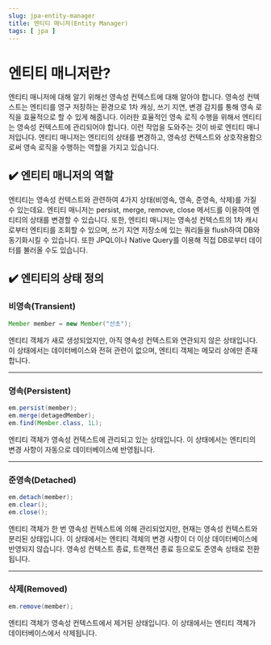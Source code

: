 ```yaml
---
slug: jpa-entity-manager
title: 엔티티 매니저(Entity Manager)
tags: [ jpa ]
---
```


# 엔티티 매니저란?
엔티티 매니저에 대해 알기 위해선 영속성 컨텍스트에 대해 알아야 합니다.
영속성 컨텍스트는 엔티티를 영구 저장하는 환경으로 1차 캐싱, 쓰기 지연, 변경 감지를 통해 영속 로직을 효율적으로 할 수 있게 해줍니다.
이러한 효율적인 영속 로직 수행을 위해서 엔티티는 영속성 컨텍스트에 관리되어야 합니다. 이런 작업을 도와주는 것이 바로 엔티티 매니저입니다.
엔티티 매니저는 엔티티의 상태를 변경하고, 영속성 컨텍스트와 상호작용함으로써 영속 로직을 수행하는 역할을 가지고 있습니다.

## ✔️ 엔티티 매니저의 역할
엔티티는 영속성 컨텍스트와 관련하여 4가지 상태(비영속, 영속, 준영속, 삭제)를 가질 수 있는데요.
엔티티 매니저는 persist, merge, remove, close 메서드를 이용하여 엔티티의 상태를 변경할 수 있습니다.
또한, 엔티티 매니저는 영속성 컨텍스트의 1차 캐시로부터 엔티티를 조회할 수 있으며, 쓰기 지연 저장소에 있는 쿼리들을 flush하여 DB와 동기화시킬 수 있습니다.
또한 JPQL이나 Native Query를 이용해 직접 DB로부터 데이터를 불러올 수도 있습니다.

## ✔️ 엔티티의 상태 정의

### 비영속(Transient)
```java
Member member = new Member("산초");
```
엔티티 객체가 새로 생성되었지만, 아직 영속성 컨텍스트와 연관되지 않은 상태입니다. 이 상태에서는 데이터베이스와 전혀 관련이 없으며, 엔티티 객체는 메모리 상에만 존재합니다.

---

### 영속(Persistent)
```java
em.persist(member);
em.merge(detagedMember);
em.find(Member.class, 1L);
```
엔티티 객체가 영속성 컨텍스트에 관리되고 있는 상태입니다. 이 상태에서는 엔티티의 변경 사항이 자동으로 데이터베이스에 반영됩니다.

---

### 준영속(Detached)
```java
em.detach(member);
em.clear();
em.close();
```
엔티티 객체가 한 번 영속성 컨텍스트에 의해 관리되었지만, 현재는 영속성 컨텍스트와 분리된 상태입니다. 이 상태에서는 엔티티 객체의 변경 사항이 더 이상 데이터베이스에 반영되지
않습니다. 영속성 컨텍스트 종료, 트랜잭션 종료 등으로도 준영속 상태로 전환됩니다.

---

### 삭제(Removed)
```java
em.remove(member);
```
엔티티 객체가 영속성 컨텍스트에서 제거된 상태입니다. 이 상태에서는 엔티티 객체가 데이터베이스에서 삭제됩니다.